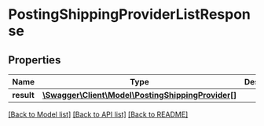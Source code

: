 # PostingShippingProviderListResponse

## Properties
Name | Type | Description | Notes
------------ | ------------- | ------------- | -------------
**result** | [**\Swagger\Client\Model\PostingShippingProvider[]**](PostingShippingProvider.md) |  | [optional] 

[[Back to Model list]](../README.md#documentation-for-models) [[Back to API list]](../README.md#documentation-for-api-endpoints) [[Back to README]](../README.md)


